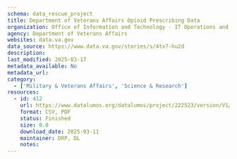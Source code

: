 ```yaml
---
schema: data_rescue_project 
title: Department of Veterans Affairs Opioid Prescribing Data
organization: Office of Information and Technology - IT Operations and Services (ITOPS)
agency: Department of Veterans Affairs
websites: data.va.gov
data_source: https://www.data.va.gov/stories/s/4tx7-hu2d
description: 
last_modified: 2025-03-17
metadata_available: No
metadata_url: 
category:
  - ['Military & Veterans Affairs', 'Science & Research'] 
resources:
  - id: 412
    url: https://www.datalumos.org/datalumos/project/222523/version/V1/view
    format: CSV, PDF
    status: Finished
    size: 0.0
    download_date: 2025-03-11
    maintainer: DRP, DL
    notes: 
---
```

